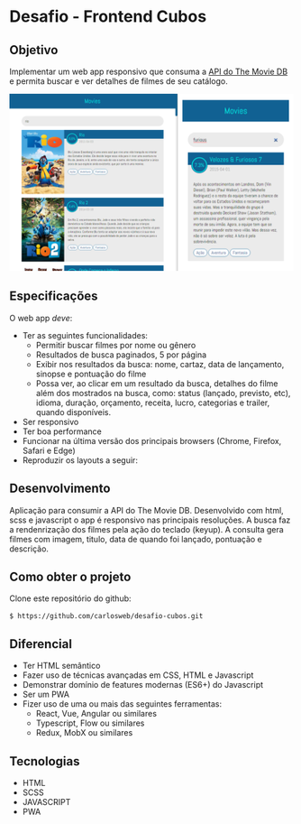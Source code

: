 ﻿# Desafio - Frontend Cubos


## Objetivo
Implementar um web app responsivo que consuma a [API do The Movie DB](https://www.themoviedb.org/documentation/api) e permita buscar e ver detalhes de filmes de seu catálogo.

![Screenshot](https://github.com/carlosweb/desafio-cubos/blob/master/assets/images/capa-desafio.png?raw=true)

## Especificações
O web app _deve_:

-   Ter as seguintes funcionalidades:
    -   Permitir buscar filmes por nome ou gênero
    -   Resultados de busca paginados, 5 por página
    -   Exibir nos resultados da busca: nome, cartaz, data de lançamento, sinopse e pontuação do filme
    -   Possa ver, ao clicar em um resultado da busca, detalhes do filme além dos mostrados na busca, como: status (lançado, previsto, etc), idioma, duração, orçamento, receita, lucro, categorias e trailer, quando disponíveis.
-   Ser responsivo
-   Ter boa performance
-   Funcionar na última versão dos principais browsers (Chrome, Firefox, Safari e Edge)
-   Reproduzir os layouts a seguir:

## Desenvolvimento
Aplicação para consumir a API do The Movie DB. Desenvolvido com html, scss e javascript o app é responsivo nas principais resoluções. A busca faz a rendenrização dos filmes pela ação do teclado (keyup). A consulta gera filmes com imagem, titulo, data de quando foi lançado, pontuação e descrição. 

## Como obter o projeto
 Clone este repositório do github:
```
$ https://github.com/carlosweb/desafio-cubos.git
```

## Diferencial
-   Ter HTML semântico
-   Fazer uso de técnicas avançadas em CSS, HTML e Javascript
-   Demonstrar domínio de features modernas (ES6+) do Javascript
-   Ser um PWA
-   Fizer uso de uma ou mais das seguintes ferramentas:
    -   React, Vue, Angular ou similares
    -   Typescript, Flow ou similares
    -   Redux, MobX ou similares

## Tecnologias

- HTML
- SCSS
- JAVASCRIPT
- PWA




